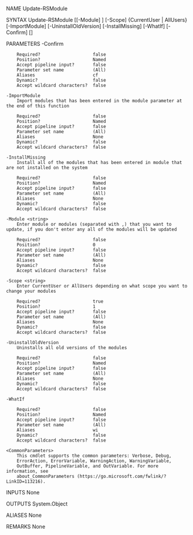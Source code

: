 ﻿
NAME
    Update-RSModule
    
SYNTAX
    Update-RSModule [[-Module] <string>] [-Scope] {CurrentUser | AllUsers} [-ImportModule] [-UninstallOldVersion] [-InstallMissing] [-WhatIf] [-Confirm] [<CommonParameters>]
    
    
PARAMETERS
    -Confirm
        
        Required?                    false
        Position?                    Named
        Accept pipeline input?       false
        Parameter set name           (All)
        Aliases                      cf
        Dynamic?                     false
        Accept wildcard characters?  false
        
    -ImportModule
        Import modules that has been entered in the module parameter at the end of this function
        
        Required?                    false
        Position?                    Named
        Accept pipeline input?       false
        Parameter set name           (All)
        Aliases                      None
        Dynamic?                     false
        Accept wildcard characters?  false
        
    -InstallMissing
        Install all of the modules that has been entered in module that are not installed on the system
        
        Required?                    false
        Position?                    Named
        Accept pipeline input?       false
        Parameter set name           (All)
        Aliases                      None
        Dynamic?                     false
        Accept wildcard characters?  false
        
    -Module <string>
        Enter module or modules (separated with ,) that you want to update, if you don't enter any all of the modules will be updated
        
        Required?                    false
        Position?                    0
        Accept pipeline input?       false
        Parameter set name           (All)
        Aliases                      None
        Dynamic?                     false
        Accept wildcard characters?  false
        
    -Scope <string>
        Enter CurrentUser or AllUsers depending on what scope you want to change your modules
        
        Required?                    true
        Position?                    1
        Accept pipeline input?       false
        Parameter set name           (All)
        Aliases                      None
        Dynamic?                     false
        Accept wildcard characters?  false
        
    -UninstallOldVersion
        Uninstalls all old versions of the modules
        
        Required?                    false
        Position?                    Named
        Accept pipeline input?       false
        Parameter set name           (All)
        Aliases                      None
        Dynamic?                     false
        Accept wildcard characters?  false
        
    -WhatIf
        
        Required?                    false
        Position?                    Named
        Accept pipeline input?       false
        Parameter set name           (All)
        Aliases                      wi
        Dynamic?                     false
        Accept wildcard characters?  false
        
    <CommonParameters>
        This cmdlet supports the common parameters: Verbose, Debug,
        ErrorAction, ErrorVariable, WarningAction, WarningVariable,
        OutBuffer, PipelineVariable, and OutVariable. For more information, see
        about_CommonParameters (https://go.microsoft.com/fwlink/?LinkID=113216). 
    
    
INPUTS
    None
    
    
OUTPUTS
    System.Object
    
ALIASES
    None
    

REMARKS
    None


